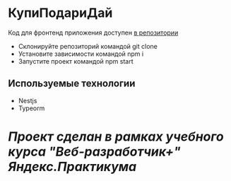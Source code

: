 # КупиПодариДай

Код для фронтенд приложения доступен [в репозитории](https://github.com/yandex-praktikum/kupipodariday-frontend.git)

- Склонируйте репозиторий командой git clone 
- Установите зависимости командой npm i
- Запустите проект командой npm start

## Используемые технологии
+ Nestjs
+ Typeorm


# ***Проект сделан в рамках учебного курса "Веб-разработчик+" Яндекс.Практикума***
